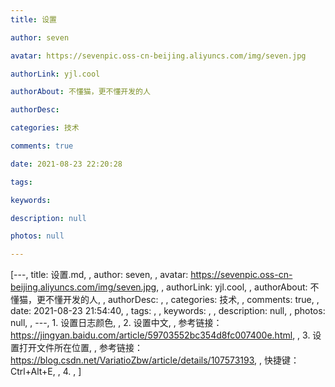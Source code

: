 ```yaml
---
title: 设置

author: seven

avatar: https://sevenpic.oss-cn-beijing.aliyuncs.com/img/seven.jpg

authorLink: yjl.cool

authorAbout: 不懂猫，更不懂开发的人

authorDesc: 

categories: 技术

comments: true

date: 2021-08-23 22:20:28

tags: 

keywords: 

description: null

photos: null

---
```

[---, title: 设置.md, , author: seven, , avatar: https://sevenpic.oss-cn-beijing.aliyuncs.com/img/seven.jpg, , authorLink: yjl.cool, , authorAbout: 不懂猫，更不懂开发的人, , authorDesc: , , categories: 技术, , comments: true, , date: 2021-08-23 21:54:40, , tags: , , keywords: , , description: null, , photos: null, , ---, 1. 设置日志颜色, , 2. 设置中文, ,    参考链接：https://jingyan.baidu.com/article/59703552bc354d8fc007400e.html, , 3. 设置打开文件所在位置, ,    参考链接：https://blog.csdn.net/VariatioZbw/article/details/107573193, ,    快捷键：Ctrl+Alt+E, , 4. , ]